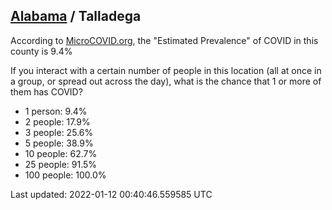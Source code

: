 
## [Alabama](/united-states/alabama) / Talladega

According to [MicroCOVID.org](http://microcovid.org),
the "Estimated Prevalence" of COVID in this county is 9.4%

If you interact with a certain number of people in this location
(all at once in a group, or spread out across the day), what is the chance that
1 or more of them has COVID?

- 1 person: 9.4%
- 2 people: 17.9%
- 3 people: 25.6%
- 5 people: 38.9%
- 10 people: 62.7%
- 25 people: 91.5%
- 100 people: 100.0%

Last updated: 2022-01-12 00:40:46.559585 UTC
